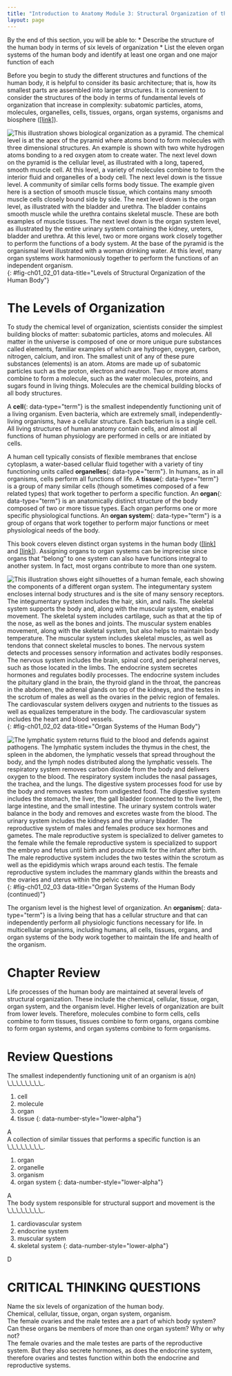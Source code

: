 ```yaml
---
title: "Introduction to Anatomy Module 3: Structural Organization of the Human Body"
layout: page
---
```



<div data-type="abstract" markdown="1">
By the end of this section, you will be able to:
* Describe the structure of the human body in terms of six levels of organization
* List the eleven organ systems of the human body and identify at least one organ and one major function of each

</div>

Before you begin to study the different structures and functions of the human body, it is helpful to consider its basic architecture; that is, how its smallest parts are assembled into larger structures. It is convenient to consider the structures of the body in terms of fundamental levels of organization that increase in complexity: subatomic particles, atoms, molecules, organelles, cells, tissues, organs, organ systems, organisms and biosphere ([\[link\]](#fig-ch01_02_01)).

![This illustration shows biological organization as a pyramid. The chemical level is at the apex of the pyramid where atoms bond to form molecules with three dimensional structures. An example is shown with two white hydrogen atoms bonding to a red oxygen atom to create water. The next level down on the pyramid is the cellular level, as illustrated with a long, tapered, smooth muscle cell. At this level, a variety of molecules combine to form the interior fluid and organelles of a body cell. The next level down is the tissue level. A community of similar cells forms body tissue. The example given here is a section of smooth muscle tissue, which contains many smooth muscle cells closely bound side by side. The next level down is the organ level, as illustrated with the bladder and urethra. The bladder contains smooth muscle while the urethra contains skeletal muscle. These are both examples of muscle tissues. The next level down is the organ system level, as illustrated by the entire urinary system containing the kidney, ureters, bladder and urethra. At this level, two or more organs work closely together to perform the functions of a body system. At the base of the pyramid is the organismal level illustrated with a woman drinking water. At this level, many organ systems work harmoniously together to perform the functions of an independent organism.](../resources/101_Levels_of_Org_in_Body.jpg "The organization of the body often is discussed in terms of six distinct levels of increasing complexity, from the smallest chemical building blocks to a unique human organism."){: #fig-ch01_02_01 data-title="Levels of Structural Organization of the Human Body"}

# The Levels of Organization

To study the chemical level of organization, scientists consider the simplest building blocks of matter: subatomic particles, atoms and molecules. All matter in the universe is composed of one or more unique pure substances called elements, familiar examples of which are hydrogen, oxygen, carbon, nitrogen, calcium, and iron. The smallest unit of any of these pure substances (elements) is an atom. Atoms are made up of subatomic particles such as the proton, electron and neutron. Two or more atoms combine to form a molecule, such as the water molecules, proteins, and sugars found in living things. Molecules are the chemical building blocks of all body structures.

A **cell**{: data-type="term"} is the smallest independently functioning unit of a living organism. Even bacteria, which are extremely small, independently-living organisms, have a cellular structure. Each bacterium is a single cell. All living structures of human anatomy contain cells, and almost all functions of human physiology are performed in cells or are initiated by cells.

A human cell typically consists of flexible membranes that enclose cytoplasm, a water-based cellular fluid together with a variety of tiny functioning units called **organelles**{: data-type="term"}. In humans, as in all organisms, cells perform all functions of life. A **tissue**{: data-type="term"} is a group of many similar cells (though sometimes composed of a few related types) that work together to perform a specific function. An **organ**{: data-type="term"} is an anatomically distinct structure of the body composed of two or more tissue types. Each organ performs one or more specific physiological functions. An **organ system**{: data-type="term"} is a group of organs that work together to perform major functions or meet physiological needs of the body.

This book covers eleven distinct organ systems in the human body ([\[link\]](#fig-ch01_02_02) and [\[link\]](#fig-ch01_02_03)). Assigning organs to organ systems can be imprecise since organs that “belong” to one system can also have functions integral to another system. In fact, most organs contribute to more than one system.

 ![This illustration shows eight silhouettes of a human female, each showing the components of a different organ system. The integumentary system encloses internal body structures and is the site of many sensory receptors. The integumentary system includes the hair, skin, and nails. The skeletal system supports the body and, along with the muscular system, enables movement. The skeletal system includes cartilage, such as that at the tip of the nose, as well as the bones and joints. The muscular system enables movement, along with the skeletal system, but also helps to maintain body temperature. The muscular system includes skeletal muscles, as well as tendons that connect skeletal muscles to bones. The nervous system detects and processes sensory information and activates bodily responses. The nervous system includes the brain, spinal cord, and peripheral nerves, such as those located in the limbs. The endocrine system secretes hormones and regulates bodily processes. The endocrine system includes the pituitary gland in the brain, the thyroid gland in the throat, the pancreas in the abdomen, the adrenal glands on top of the kidneys, and the testes in the scrotum of males as well as the ovaries in the pelvic region of females. The cardiovascular system delivers oxygen and nutrients to the tissues as well as equalizes temperature in the body. The cardiovascular system includes the heart and blood vessels.](<../resources/102_Organ_Systems_of_Body(Page1).jpg> "Organs that work together are grouped into organ systems."){: #fig-ch01_02_02 data-title="Organ Systems of the Human Body"}

![The lymphatic system returns fluid to the blood and defends against pathogens. The lymphatic system includes the thymus in the chest, the spleen in the abdomen, the lymphatic vessels that spread throughout the body, and the lymph nodes distributed along the lymphatic vessels. The respiratory system removes carbon dioxide from the body and delivers oxygen to the blood. The respiratory system includes the nasal passages, the trachea, and the lungs. The digestive system processes food for use by the body and removes wastes from undigested food. The digestive system includes the stomach, the liver, the gall bladder (connected to the liver), the large intestine, and the small intestine. The urinary system controls water balance in the body and removes and excretes waste from the blood. The urinary system includes the kidneys and the urinary bladder. The reproductive system of males and females produce sex hormones and gametes. The male reproductive system is specialized to deliver gametes to the female while the female reproductive system is specialized to support the embryo and fetus until birth and produce milk for the infant after birth. The male reproductive system includes the two testes within the scrotum as well as the epididymis which wraps around each testis. The female reproductive system includes the mammary glands within the breasts and the ovaries and uterus within the pelvic cavity.](<../resources/102_Organ_Systems_of_Body(Page2).jpg> "Organs that work together are grouped into organ systems."){: #fig-ch01_02_03 data-title="Organ Systems of the Human Body (continued)"}

The organism level is the highest level of organization. An **organism**{: data-type="term"} is a living being that has a cellular structure and that can independently perform all physiologic functions necessary for life. In multicellular organisms, including humans, all cells, tissues, organs, and organ systems of the body work together to maintain the life and health of the organism.

# Chapter Review

Life processes of the human body are maintained at several levels of structural organization. These include the chemical, cellular, tissue, organ, organ system, and the organism level. Higher levels of organization are built from lower levels. Therefore, molecules combine to form cells, cells combine to form tissues, tissues combine to form organs, organs combine to form organ systems, and organ systems combine to form organisms.

# Review Questions

<div data-type="exercise">
<div data-type="problem" markdown="1">
The smallest independently functioning unit of an organism is a(n) \_\_\_\_\_\_\_\_.

1.  cell
2.  molecule
3.  organ
4.  tissue
{: data-number-style="lower-alpha"}

</div>
<div data-type="solution" markdown="1">
A

</div>
</div>

<div data-type="exercise">
<div data-type="problem" markdown="1">
A collection of similar tissues that performs a specific function is an \_\_\_\_\_\_\_\_.

1.  organ
2.  organelle
3.  organism
4.  organ system
{: data-number-style="lower-alpha"}

</div>
<div data-type="solution" markdown="1">
A

</div>
</div>

<div data-type="exercise">
<div data-type="problem" markdown="1">
The body system responsible for structural support and movement is the \_\_\_\_\_\_\_\_.

1.  cardiovascular system
2.  endocrine system
3.  muscular system
4.  skeletal system
{: data-number-style="lower-alpha"}

</div>
<div data-type="solution" markdown="1">
D

</div>
</div>

# CRITICAL THINKING QUESTIONS

<div data-type="exercise">
<div data-type="problem" markdown="1">
Name the six levels of organization of the human body.

</div>
<div data-type="solution" markdown="1">
Chemical, cellular, tissue, organ, organ system, organism.

</div>
</div>

<div data-type="exercise">
<div data-type="problem" markdown="1">
The female ovaries and the male testes are a part of which body system? Can these organs be members of more than one organ system? Why or why not?

</div>
<div data-type="solution" markdown="1">
The female ovaries and the male testes are parts of the reproductive system. But they also secrete hormones, as does the endocrine system, therefore ovaries and testes function within both the endocrine and reproductive systems.

</div>
</div>

